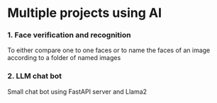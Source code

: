 # Multiple projects using AI

### 1. Face verification and recognition
To either compare one to one faces or to name the faces of an image according to a folder of named images

### 2. LLM chat bot
Small chat bot using FastAPI server and Llama2
